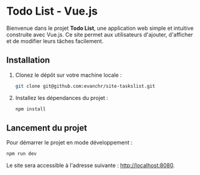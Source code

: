 # Todo List - Vue.js

Bienvenue dans le projet **Todo List**, une application web simple et intuitive construite avec Vue.js. Ce site permet aux utilisateurs d'ajouter, d'afficher et de modifier leurs tâches facilement.

## Installation

1. Clonez le dépôt sur votre machine locale :

   ```bash
   git clone git@github.com:evanchr/site-taskslist.git
   ```

2. Installez les dépendances du projet :

   ```bash
   npm install

## Lancement du projet

Pour démarrer le projet en mode développement :

```bash
npm run dev
```

Le site sera accessible à l'adresse suivante : [http://localhost:8080](http://localhost:8080).
